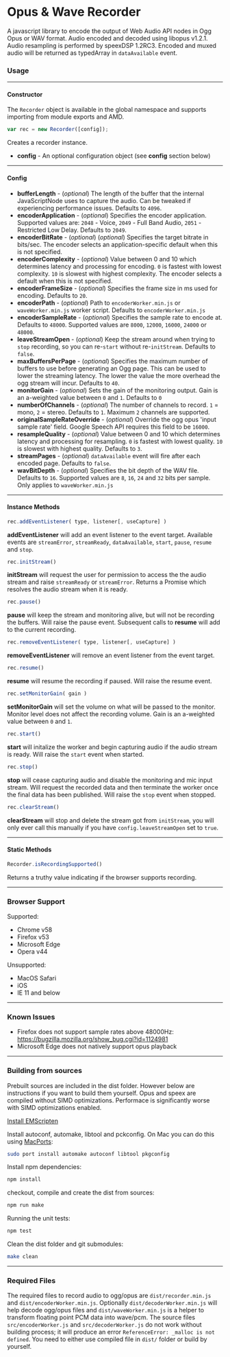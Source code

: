 # Opus & Wave Recorder

A javascript library to encode the output of Web Audio API nodes in Ogg Opus or WAV format. Audio encoded and decoded using libopus v1.2.1. Audio resampling is performed by speexDSP 1.2RC3.
Encoded and muxed audio will be returned as typedArray in `dataAvailable` event.

### Usage


---------
#### Constructor

The `Recorder` object is available in the global namespace and supports importing from module exports and AMD.

```js
var rec = new Recorder([config]);
```
Creates a recorder instance.

- **config** - An optional configuration object (see **config** section below)


---------
#### Config

- **bufferLength**        - (*optional*) The length of the buffer that the internal JavaScriptNode uses to capture the audio. Can be tweaked if experiencing performance issues. Defaults to `4096`.
- **encoderApplication**  - (*optional*) Specifies the encoder application. Supported values are: `2048` - Voice, `2049` - Full Band Audio, `2051` - Restricted Low Delay. Defaults to `2049`.
- **encoderBitRate**      - (*optional*) (*optional*) Specifies the target bitrate in bits/sec. The encoder selects an application-specific default when this is not specified.
- **encoderComplexity**   - (*optional*) Value between 0 and 10 which determines latency and processing for encoding. `0` is fastest with lowest complexity. `10` is slowest with highest complexity. The encoder selects a default when this is not specified.
- **encoderFrameSize**    - (*optional*) Specifies the frame size in ms used for encoding. Defaults to `20`.
- **encoderPath**         - (*optional*) Path to `encoderWorker.min.js` or `waveWorker.min.js` worker script. Defaults to `encoderWorker.min.js`
- **encoderSampleRate**   - (*optional*) Specifies the sample rate to encode at. Defaults to `48000`. Supported values are `8000`, `12000`, `16000`, `24000` or `48000`.
- **leaveStreamOpen**     - (*optional*) Keep the stream around when trying to `stop` recording, so you can re-`start` without re-`initStream`. Defaults to `false`.
- **maxBuffersPerPage**   - (*optional*) Specifies the maximum number of buffers to use before generating an Ogg page. This can be used to lower the streaming latency. The lower the value the more overhead the ogg stream will incur. Defaults to `40`.
- **monitorGain**         - (*optional*) Sets the gain of the monitoring output. Gain is an a-weighted value between `0` and `1`. Defaults to `0`
- **numberOfChannels**    - (*optional*) The number of channels to record. `1` = mono, `2` = stereo. Defaults to `1`. Maximum `2` channels are supported.
- **originalSampleRateOverride** - (*optional*) Override the ogg opus 'input sample rate' field. Google Speech API requires this field to be `16000`.
- **resampleQuality**     - (*optional*) Value between 0 and 10 which determines latency and processing for resampling. `0` is fastest with lowest quality. `10` is slowest with highest quality. Defaults to `3`.
- **streamPages**         - (*optional*) `dataAvailable` event will fire after each encoded page. Defaults to `false`.
- **wavBitDepth**         - (*optional*) Specifies the bit depth of the WAV file. Defaults to `16`. Supported values are `8`, `16`, `24` and `32` bits per sample. Only applies to `waveWorker.min.js`


---------
#### Instance Methods

```js
rec.addEventListener( type, listener[, useCapture] )
```

**addEventListener** will add an event listener to the event target. Available events are `streamError`, `streamReady`, `dataAvailable`, `start`, `pause`, `resume` and `stop`.

```js
rec.initStream()
```

**initStream** will request the user for permission to access the the audio stream and raise `streamReady` or `streamError`.
Returns a Promise which resolves the audio stream when it is ready.

```js
rec.pause()
```

**pause** will keep the stream and monitoring alive, but will not be recording the buffers. Will raise the pause event. Subsequent calls to **resume** will add to the current recording.

```js
rec.removeEventListener( type, listener[, useCapture] )
```

**removeEventListener** will remove an event listener from the event target.

```js
rec.resume()
```

**resume** will resume the recording if paused. Will raise the resume event.

```js
rec.setMonitorGain( gain )
```

**setMonitorGain** will set the volume on what will be passed to the monitor. Monitor level does not affect the recording volume. Gain is an a-weighted value between `0` and `1`.

```js
rec.start()
```

**start** will initalize the worker and begin capturing audio if the audio stream is ready. Will raise the `start` event when started.

```js
rec.stop()
```

**stop** will cease capturing audio and disable the monitoring and mic input stream. Will request the recorded data and then terminate the worker once the final data has been published. Will raise the `stop` event when stopped.

```js
rec.clearStream()
```

**clearStream** will stop and delete the stream got from `initStream`, you will only ever call this manually if you have `config.leaveStreamOpen` set to `true`.


---------
#### Static Methods

```js
Recorder.isRecordingSupported()
```

Returns a truthy value indicating if the browser supports recording.


---------
### Browser Support

Supported:
- Chrome v58
- Firefox v53
- Microsoft Edge
- Opera v44

Unsupported:
- MacOS Safari
- iOS
- IE 11 and below


---------
### Known Issues

- Firefox does not support sample rates above 48000Hz: https://bugzilla.mozilla.org/show_bug.cgi?id=1124981
- Microsoft Edge does not natively support opus playback


---------
### Building from sources

Prebuilt sources are included in the dist folder. However below are instructions if you want to build them yourself. Opus and speex are compiled without SIMD optimizations. Performace is significantly worse with SIMD optimizations enabled.

[Install EMScripten](https://kripken.github.io/emscripten-site/docs/getting_started/downloads.html)

Install autoconf, automake, libtool and pckconfig. On Mac you can do this using [MacPorts](https://www.macports.org/install.php):
```bash
sudo port install automake autoconf libtool pkgconfig
```

Install npm dependencies:
```bash
npm install
```

checkout, compile and create the dist from sources:
```bash
npm run make
```

Running the unit tests:
```bash
npm test
```

Clean the dist folder and git submodules:
```bash
make clean
```


---------
### Required Files

The required files to record audio to ogg/opus are `dist/recorder.min.js` and `dist/encoderWorker.min.js`. Optionally `dist/decoderWorker.min.js` will help decode ogg/opus files and `dist/waveWorker.min.js` is a helper to transform floating point PCM data into wave/pcm. The source files `src/encoderWorker.js` and `src/decoderWorker.js` do not work without building process; it will produce an error `ReferenceError: _malloc is not defined`. You need to either use compiled file in `dist/` folder or build by yourself.
